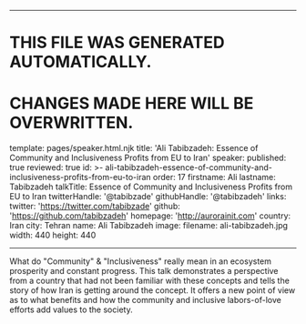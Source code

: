 ----

# THIS FILE WAS GENERATED AUTOMATICALLY.
# CHANGES MADE HERE WILL BE OVERWRITTEN.

template: pages/speaker.html.njk
title: 'Ali Tabibzadeh: Essence of Community and Inclusiveness Profits from EU to Iran'
speaker:
  published: true
  reviewed: true
  id: >-
    ali-tabibzadeh-essence-of-community-and-inclusiveness-profits-from-eu-to-iran
  order: 17
  firstname: Ali
  lastname: Tabibzadeh
  talkTitle: Essence of Community and Inclusiveness Profits from EU to Iran
  twitterHandle: '@tabibzade'
  githubHandle: '@tabibzadeh'
  links:
    twitter: 'https://twitter.com/tabibzade'
    github: 'https://github.com/tabibzadeh'
    homepage: 'http://aurorainit.com'
  country: Iran
  city: Tehran
  name: Ali Tabibzadeh
  image:
    filename: ali-tabibzadeh.jpg
    width: 440
    height: 440

----

What do "Community" & "Inclusiveness" really mean in an ecosystem prosperity
and constant progress. This talk demonstrates a perspective from a country that
had not been familiar with these concepts and tells the story of how Iran is
getting around the concept. It offers a new point of view as to what benefits
and how the community and inclusive labors-of-love efforts add values to the
society.
